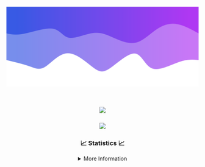 ![Header](./IMG_4001.png)
<div align="center">

<h1 align="center">
  <a href="https://git.io/typing-svg">
    <img src="https://readme-typing-svg.herokuapp.com/?lines=Welcome+to+my+profile!+👋;JavaScript+developer.;&center=true&size=25">
  </a>
</h1>

<p align="center">
  <img src="https://lanyard.cnrad.dev/api/624702585596805130" />
</p>

### 📈 Statistics 📈
<details>
    <summary>More Information</summary>
    <br/>

<!--START_SECTION:waka-->
![Code Time](http://img.shields.io/badge/Code%20Time-77%20hrs%2023%20mins-blue)

![Profile Views](http://img.shields.io/badge/Profile%20Views-0-blue)

**🐱 My GitHub Data** 

> 📦 2.0 kB Used in GitHub's Storage 
 > 
> 🏆 3 Contributions in the Year 2024
 > 
> 🚫 Not Opted to Hire
 > 
> 📜 5 Public Repositories 
 > 
> 🔑 1 Private Repositories 
 > 
**I'm an Early 🐤** 

```text
🌞 Morning                115 commits         ███░░░░░░░░░░░░░░░░░░░░░░   13.33 % 
🌆 Daytime                348 commits         ██████████░░░░░░░░░░░░░░░   40.32 % 
🌃 Evening                357 commits         ██████████░░░░░░░░░░░░░░░   41.37 % 
🌙 Night                  43 commits          █░░░░░░░░░░░░░░░░░░░░░░░░   04.98 % 
```
📅 **I'm Most Productive on Wednesday** 

```text
Monday                   103 commits         ███░░░░░░░░░░░░░░░░░░░░░░   11.94 % 
Tuesday                  126 commits         ████░░░░░░░░░░░░░░░░░░░░░   14.60 % 
Wednesday                162 commits         █████░░░░░░░░░░░░░░░░░░░░   18.77 % 
Thursday                 145 commits         ████░░░░░░░░░░░░░░░░░░░░░   16.80 % 
Friday                   121 commits         ████░░░░░░░░░░░░░░░░░░░░░   14.02 % 
Saturday                 82 commits          ██░░░░░░░░░░░░░░░░░░░░░░░   09.50 % 
Sunday                   124 commits         ████░░░░░░░░░░░░░░░░░░░░░   14.37 % 
```


📊 **This Week I Spent My Time On** 

```text
🕑︎ Time Zone: America/New_York

💬 Programming Languages: 
Java                     6 hrs 8 mins        ████████████████████████░   96.84 % 
XML                      6 mins              ░░░░░░░░░░░░░░░░░░░░░░░░░   01.62 % 
GitIgnore file           4 mins              ░░░░░░░░░░░░░░░░░░░░░░░░░   01.15 % 
Kotlin                   1 min               ░░░░░░░░░░░░░░░░░░░░░░░░░   00.35 % 
IDEA_MODULE              0 secs              ░░░░░░░░░░░░░░░░░░░░░░░░░   00.04 % 

🔥 Editors: 
IntelliJ                 6 hrs 20 mins       █████████████████████████   100.00 % 

🐱‍💻 Projects: 
HCTeams                  4 hrs 18 mins       █████████████████░░░░░░░░   67.83 % 
SacredRIPOrganizationNEW 1 hr 8 mins         █████░░░░░░░░░░░░░░░░░░░░   18.05 % 
Mercury                  18 mins             █░░░░░░░░░░░░░░░░░░░░░░░░   04.94 % 
Oxygen-master            11 mins             █░░░░░░░░░░░░░░░░░░░░░░░░   03.15 % 
Unknown Project          10 mins             █░░░░░░░░░░░░░░░░░░░░░░░░   02.80 % 

💻 Operating System: 
Windows                  6 hrs 20 mins       █████████████████████████   100.00 % 
```

**I Mostly Code in Java** 

```text
Java                     21 repos            ██████████████████████░░░   87.50 % 
JavaScript               2 repos             ██░░░░░░░░░░░░░░░░░░░░░░░   08.33 % 
C++                      1 repo              █░░░░░░░░░░░░░░░░░░░░░░░░   04.17 % 
```



**Timeline**

![Lines of Code chart](https://raw.githubusercontent.com/DevDipin/DevDipin/main/assets/bar_graph.png)


 Last Updated on 14/02/2024 01:43:06 UTC
<!--END_SECTION:waka-->

![Footer](./IMG_4002.png)